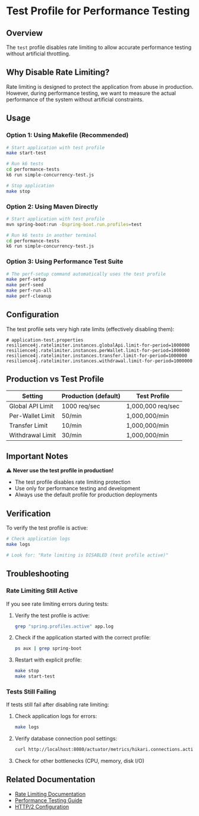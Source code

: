 # Test Profile for Performance Testing

## Overview

The `test` profile disables rate limiting to allow accurate performance testing without artificial throttling.

## Why Disable Rate Limiting?

Rate limiting is designed to protect the application from abuse in production. However, during performance testing, we want to measure the actual performance of the system without artificial constraints.

## Usage

### Option 1: Using Makefile (Recommended)

```bash
# Start application with test profile
make start-test

# Run k6 tests
cd performance-tests
k6 run simple-concurrency-test.js

# Stop application
make stop
```

### Option 2: Using Maven Directly

```bash
# Start application with test profile
mvn spring-boot:run -Dspring-boot.run.profiles=test

# Run k6 tests in another terminal
cd performance-tests
k6 run simple-concurrency-test.js
```

### Option 3: Using Performance Test Suite

```bash
# The perf-setup command automatically uses the test profile
make perf-setup
make perf-seed
make perf-run-all
make perf-cleanup
```

## Configuration

The test profile sets very high rate limits (effectively disabling them):

```properties
# application-test.properties
resilience4j.ratelimiter.instances.globalApi.limit-for-period=1000000
resilience4j.ratelimiter.instances.perWallet.limit-for-period=1000000
resilience4j.ratelimiter.instances.transfer.limit-for-period=1000000
resilience4j.ratelimiter.instances.withdrawal.limit-for-period=1000000
```

## Production vs Test Profile

| Setting | Production (default) | Test Profile |
|---------|---------------------|--------------|
| Global API Limit | 1000 req/sec | 1,000,000 req/sec |
| Per-Wallet Limit | 50/min | 1,000,000/min |
| Transfer Limit | 10/min | 1,000,000/min |
| Withdrawal Limit | 30/min | 1,000,000/min |

## Important Notes

⚠️ **Never use the test profile in production!**

- The test profile disables rate limiting protection
- Use only for performance testing and development
- Always use the default profile for production deployments

## Verification

To verify the test profile is active:

```bash
# Check application logs
make logs

# Look for: "Rate limiting is DISABLED (test profile active)"
```

## Troubleshooting

### Rate Limiting Still Active

If you see rate limiting errors during tests:

1. Verify the test profile is active:
   ```bash
   grep "spring.profiles.active" app.log
   ```

2. Check if the application started with the correct profile:
   ```bash
   ps aux | grep spring-boot
   ```

3. Restart with explicit profile:
   ```bash
   make stop
   make start-test
   ```

### Tests Still Failing

If tests still fail after disabling rate limiting:

1. Check application logs for errors:
   ```bash
   make logs
   ```

2. Verify database connection pool settings:
   ```bash
   curl http://localhost:8080/actuator/metrics/hikari.connections.active
   ```

3. Check for other bottlenecks (CPU, memory, disk I/O)

## Related Documentation

- [Rate Limiting Documentation](docs/rate-limiting.md)
- [Performance Testing Guide](performance-tests/README.md)
- [HTTP/2 Configuration](docs/http2.md)


